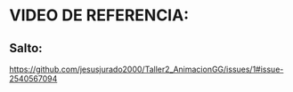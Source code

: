 # VIDEO DE REFERENCIA:
## Salto:
https://github.com/jesusjurado2000/Taller2_AnimacionGG/issues/1#issue-2540567094
